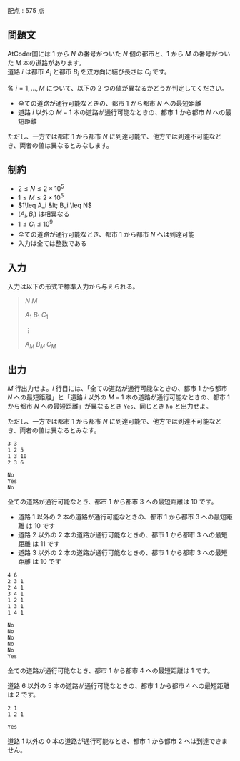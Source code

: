 配点 : $575$ 点

## 問題文

AtCoder国には $1$ から $N$ の番号がついた $N$ 個の都市と、$1$ から $M$ の番号がついた $M$ 本の道路があります。<br>
道路 $i$ は都市 $A_i$ と都市 $B_i$ を双方向に結び長さは $C_i$ です。

各 $i=1,\ldots,M$ について、以下の $2$ つの値が異なるかどうか判定してください。

- 全ての道路が通行可能なときの、都市 $1$ から都市 $N$ への最短距離
- 道路 $i$ 以外の $M-1$ 本の道路が通行可能なときの、都市 $1$ から都市 $N$ への最短距離

ただし、一方では都市 $1$ から都市 $N$ に到達可能で、他方では到達不可能なとき、両者の値は異なるとみなします。

## 制約

- $2 \leq N \leq 2\times 10^5$
- $1 \leq M \leq 2\times 10^5$
- $1\leq A_i &lt; B_i \leq N$
- $(A_i,B_i)$ は相異なる
- $1 \leq C_i \leq 10^9$
- 全ての道路が通行可能なとき、都市 $1$ から都市 $N$ へは到達可能
- 入力は全ては整数である

## 入力

入力は以下の形式で標準入力から与えられる。

> $N$ $M$
> 
> $A_1$ $B_1$ $C_1$
> 
> $\vdots$
> 
> $A_M$ $B_M$ $C_M$

## 出力

$M$ 行出力せよ。$i$ 行目には、「全ての道路が通行可能なときの、都市 $1$ から都市 $N$ への最短距離」と「道路 $i$ 以外の $M-1$ 本の道路が通行可能なときの、都市 $1$ から都市 $N$ への最短距離」が異なるとき `Yes`、同じとき `No` と出力せよ。

ただし、一方では都市 $1$ から都市 $N$ に到達可能で、他方では到達不可能なとき、両者の値は異なるとみなす。

```input1
3 3
1 2 5
1 3 10
2 3 6
```

```output1
No
Yes
No
```

全ての道路が通行可能なとき、都市 $1$ から都市 $3$ への最短距離は $10$ です。

- 道路 $1$ 以外の $2$ 本の道路が通行可能なときの、都市 $1$ から都市 $3$ への最短距離 は $10$ です
- 道路 $2$ 以外の $2$ 本の道路が通行可能なときの、都市 $1$ から都市 $3$ への最短距離 は $11$ です
- 道路 $3$ 以外の $2$ 本の道路が通行可能なときの、都市 $1$ から都市 $3$ への最短距離 は $10$ です

```input2
4 6
2 3 1
2 4 1
3 4 1
1 2 1
1 3 1
1 4 1
```

```output2
No
No
No
No
No
Yes
```

全ての道路が通行可能なとき、都市 $1$ から都市 $4$ への最短距離は $1$ です。

道路 $6$ 以外の $5$ 本の道路が通行可能なときの、都市 $1$ から都市 $4$ への最短距離 は $2$ です。

```input3
2 1
1 2 1
```

```output3
Yes
```

道路 $1$ 以外の $0$ 本の道路が通行可能なとき、都市 $1$ から都市 $2$ へは到達できません。